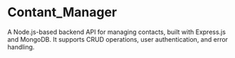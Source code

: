 # Contant_Manager
A Node.js-based backend API for managing contacts, built with Express.js and MongoDB. It supports CRUD operations, user authentication, and error handling.
